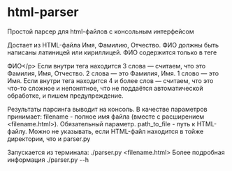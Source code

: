 # html-parser
Простой парсер для html-файлов с консольным интерфейсом

Достает из HTML-файла Имя, Фамилию, Отчество. ФИО должны быть написаны латиницей или кириллицей.
ФИО содержится только в теге <p class="full_name">ФИО<\/p>
Если внутри тега находится 3 слова  — считаем, что это Фамилия, Имя, Отчество.
2 слова — это Фамилия, Имя.
1 слово — это Имя.
Если внутри тега находится 4 и более слов — считаем, что это что-то сложное и непонятное, что не поддаётся автоматической обработке, и пишем предупреждение.

Результаты парсинга выводит на консоль.
В качестве параметров принимает:
filename - полное имя файла (вместе с расширением <filename.html>). Обязательный параметр.
path_to_file - путь к HTML-файлу. Можно не указывать, если HTML-файл находится в тойже директории, что и parser.py

Запускается из терминала: ./parser.py <filename.html>
Более подробная информация ./parser.py --h
